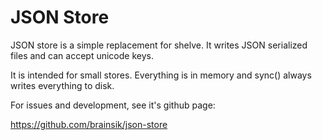 # JSON Store

JSON store is a simple replacement for shelve. It writes JSON serialized files
and can accept unicode keys.

It is intended for small stores. Everything is in memory and sync() always
writes everything to disk.

For issues and development, see it's github page:

https://github.com/brainsik/json-store
